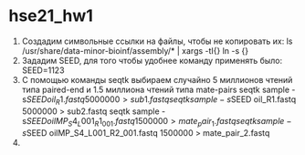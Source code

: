 # hse21_hw1

1. Создадим символьные ссылки на файлы, чтобы не копировать их:
  ls /usr/share/data-minor-bioinf/assembly/* | xargs -tI{} ln -s {}
2. Зададим SEED, для того чтобы удобнее команду применять было:
  SEED=1123
3. С помощью команды seqtk выбираем случайно 5 миллионов чтений типа paired-end и 1.5 миллиона чтений типа mate-pairs
  seqtk sample -s$SEED oil_R1.fastq 5000000 > sub1.fastq
  seqtk sample -s$SEED oil_R1.fastq 5000000 > sub2.fastq
  seqtk sample -s$SEED oilMP_S4_L001_R1_001.fastq 1500000 > mate_pair_1.fastq
  seqtk sample -s$SEED oilMP_S4_L001_R2_001.fastq 1500000 > mate_pair_2.fastq
4. 
  

